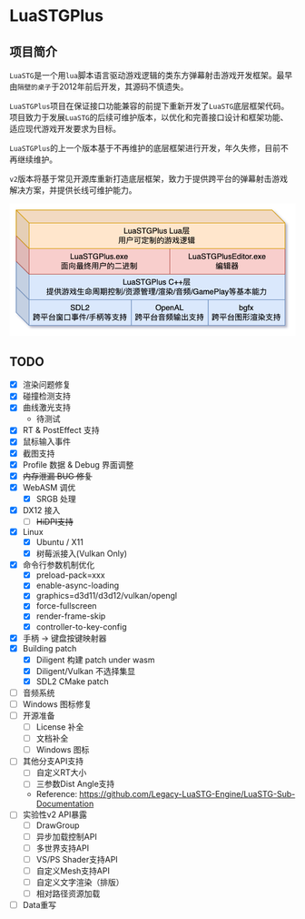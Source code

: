 # LuaSTGPlus

## 项目简介

`LuaSTG`是一个用`lua`脚本语言驱动游戏逻辑的类东方弹幕射击游戏开发框架。最早由`隔壁的桌子`于2012年前后开发，其源码不慎遗失。

`LuaSTGPlus`项目在保证接口功能兼容的前提下重新开发了`LuaSTG`底层框架代码。项目致力于发展`LuaSTG`的后续可维护版本，以优化和完善接口设计和框架功能、适应现代游戏开发要求为目标。

`LuaSTGPlus`的上一个版本基于不再维护的底层框架进行开发，年久失修，目前不再继续维护。

`v2`版本将基于常见开源库重新打造底层框架，致力于提供跨平台的弹幕射击游戏解决方案，并提供长线可维护能力。

![架构图](doc/assets/README_1.png)

## TODO
- [x] 渲染问题修复
- [x] 碰撞检测支持
- [x] 曲线激光支持
    - 待测试
- [x] RT & PostEffect 支持
- [x] 鼠标输入事件
- [x] 截图支持
- [x] Profile 数据 & Debug 界面调整
- [x] ~~内存泄漏 BUG 修复~~
- [x] WebASM 调优
  - [x] SRGB 处理
- [x] DX12 接入
  - [ ] ~~HiDPI支持~~
- [x] Linux
  - [x] Ubuntu / X11
  - [x] 树莓派接入(Vulkan Only)
- [x] 命令行参数机制优化
  - [x] preload-pack=xxx
  - [x] enable-async-loading
  - [x] graphics=d3d11/d3d12/vulkan/opengl
  - [x] force-fullscreen
  - [x] render-frame-skip
  - [x] controller-to-key-config
- [x] 手柄 -> 键盘按键映射器
- [x] Building patch
  - [x] Diligent 构建 patch under wasm
  - [x] Diligent/Vulkan 不选择集显
  - [x] SDL2 CMake patch
- [ ] 音频系统
- [ ] Windows 图标修复
- [ ] 开源准备
  - [ ] License 补全
  - [ ] 文档补全
  - [ ] Windows 图标
- [ ] 其他分支API支持
  - [ ] 自定义RT大小
  - [ ] 三参数Dist Angle支持
  - Reference: https://github.com/Legacy-LuaSTG-Engine/LuaSTG-Sub-Documentation
- [ ] 实验性v2 API暴露
    - [ ] DrawGroup
    - [ ] 异步加载控制API
    - [ ] 多世界支持API
    - [ ] VS/PS Shader支持API
    - [ ] 自定义Mesh支持API
    - [ ] 自定义文字渲染（排版）
    - [ ] 相对路径资源加载
- [ ] Data重写
